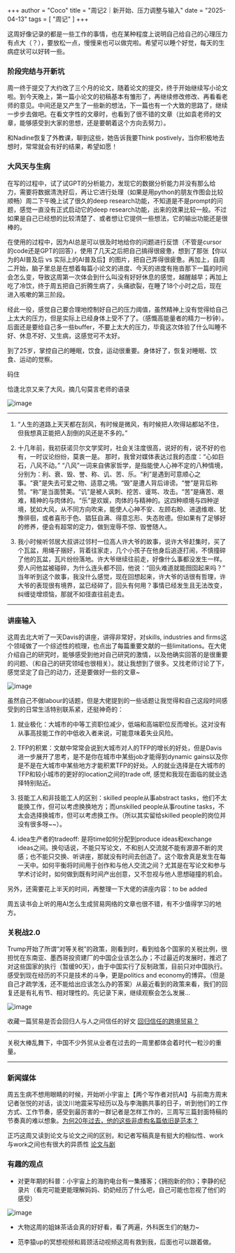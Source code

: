 +++
author = "Coco"
title = "周记2｜新开始、压力调整与输入"
date = "2025-04-13"
tags = [
    "周记"
]
+++

这周好像记录的都是一些工作的事情，也在某种程度上说明自己给自己的心理压力有点大（？），要放松一点，慢慢来也可以做完啦。希望可以睡个好觉，每天的生病症状可以好转一些。

### 阶段完结与开新坑

周一终于提交了大约改了三个月的论文，随着论文的提交，终于开始继续写小论文啦。到今天晚上，第一篇小论文的初稿基本有雏形了，再继续修改修改、再看看老师的意见。中间还是又产生了一些新的想法，下一篇也有一个大致的思路了，继续一步步去做吧。在看文字性的文章时，也看到了很不错的文章（比如袁老师的文章，能够感受到大家的思想，还是要朝着这个方向去努力）。

和Nadine恢复了外教课，聊到这些，她告诉我要Think postively，当你积极地去想时，常常就会有好的结果，希望如愿！

### 大风天与生病

在写的过程中，试了试GPT的分析能力，发现它的数据分析能力并没有那么给力，需要将数据清洗好后，再让它进行处理（如果是用python的朋友作图会比较顺畅）周二下午晚上试了很久的deep research功能，不知道是不是prompt的问题，感觉一直没有正式启动它的deep research功能，出来的效果比较一般。不过如果是自己已经想的比较清楚了、或者想让它提供一些想法，它的输出功能还是很棒的。

在使用的过程中，因为AI总是可以很及时地给你的问题进行反馈（不管是cursor的code还是GPT的回答），使用了几天之后把自己搞得很疲惫，想到了那张【你以为的AI普及后 vs 实际上的AI普及后】的图片，把自己弄得很疲惫。再加上，自周二开始，脑子里总是在想着每篇小论文的进度、今天的进度有拖沓那下一篇的时间会怎么变，导致这周第一次体会到什么叫没有好好休息的感觉，越醒越早；再加上吃了冷饮，终于周五把自己折腾生病了，头痛欲裂，在睡了18个小时之后，现在进入咳嗽的第三阶段。

经此一役，感觉自己要合理地控制好自己的压力阈值，虽然精神上没有觉得给自己上太大的压力，但是实际上已经身体上受不了了。（感慨高能量者的精力一秒钟）。后面还是要给自己多一些buffer，不要上太大的压力，毕竟这次体验了什么叫睡不好、休息不好、又生病，这感觉可不太好。

到了25岁，掌控自己的睡眠，饮食，运动很重要。身体好了，恢复对睡眠、饮食、运动的觉察。

码住

恰逢北京又来了大风，摘几句莫言老师的语录

![image](/images/250413/1.png)

---

1. “人生的道路上天天都在刮风，有时候是微风，有时候把人吹得站都站不住，但我想真正能把人刮倒的风还是不多的。”

2. 十几年前，我初获诺贝尔文学奖时，社会关注度很高，说好的有，说不好的也有，一时议论纷纷，莫衷一是。
那时，我曾对媒体表达过我的态度：“心如巨石，八风不动。” “八风”一词来自佛家哲学，是指能使人心神不定的八种情境，分别为：利、衰、毁、誉、称、讥、苦、乐。“利”是遇到可意顺心之事。“衰”是失去可爱之物、适意之境。“毁”是遭人背后诽谤。“誉”是背后称赞。“称”是当面赞美。“讥”是被人讽刺、挖苦、谩骂、攻击。“苦”是痛苦、艰难，精神的与肉体的。“乐”是欢娱，肉体的与精神的。这四种顺境与四种逆境，犹如大风，从不同方向吹来，能使人心神不安、左顾右盼、进退维艰、犹豫徘徊，或者喜形于色、猖狂自满、得意忘形、失态败德。但如果有了足够好的修养，便会有超常的定力，做到宠辱不惊、毁誉随人。

3. 我小时候听邻居大叔讲过邻村一位高人许大爷的故事，说许大爷赶集时，买了个瓦盆，用绳子捆好，背着往家走，几个小孩子在他身后追逐打闹，不慎撞碎了他的瓦盆，瓦片纷纷落地。许大爷继续往前走，好像什么事都没发生一样。旁人问他盆被碰碎，为什么连头都不回，他说：“回头难道就能囫囵起来吗？” 当年听到这个故事，我没什么感觉，现在回想起来，许大爷的话很有哲理，许大爷的表现很有境界，盆已经碎了，回头有何用？事情已经发生且无法改变，纠缠徒增烦恼，那就不如径直往前走去。

---


### 讲座输入

这周去北大听了一天Davis的讲座，讲得非常好，对skills, industries and firms这个领域做了一个综述性的梳理，也点出了每篇重要文献的一些limitations。在大佬介绍自己的研究时，能够感受到他对自己研究的激情，以及他确实回答的是很重要的问题、（和自己的研究领域也很相关）。就让我想到了很多。又找老师讨论了下，感觉坚定了自己的动力，还是要做好一些的文章~

![image](/images/250413/3.jpg)

虽然自己不做labour的话题，但是大佬提到的一些话题让我觉得和自己这段时间感受到的日常生活特别联系紧，还挺神奇的：

1. 就业极化：大城市的中等工资职位减少，低端和高端职位反而增长。这对没有从事高技能工作的中低收入者来说，可能意味着失业风险。

2. TFP的积累：文献中常常会说到大城市对人的TFP的增长的好处，但是Davis进一步展开了思考，是不是你在城市中某些job才能得到dynamic gains以及你是不是在大城市中某些地方才能积累TFP的好处。人的就业选择是在大城市的TFP和较小城市的更好的location之间的trade off, 感觉和我现在面临的就业选择特别贴近。

3. 技能工人和非技能工人的区别：skilled people从事abstract tasks，他们不太能换工作，但可以考虑换换地方；而unskilled people从事routine tasks，不太会选择换城市，但可以考虑换工作。（所以其实留给skilled people的岗位并没有很多呀~~）。

4. idea生产者的tradeoff: 是将time如何分配到produce ideas和exchange ideas之间。换句话说，不能只写论文，不和别人交流就不能有源源不断的灵感；也不能只交换、听讲座，那就没有时间去创造了。这个取舍真是发生在每一天中。如何平衡将时间用于创作和与他人交流之间？尤其是在写论文和参与学术讨论时，如何做到既有时间产出创意，又不忽视与他人思想碰撞的机会。

另外，还需要花上半天的时间，再整理一下大佬的讲座内容：to be added

周五读书会上听的用AI怎么生成贸易网络的文章也很不错，有不少值得学习的地方。

### 关税战2.0

Trump开始了所谓“对等关税”的政策，刚看到时，看到给各个国家的关税比例，很担忧在东南亚、墨西哥投资建厂的中国企业该怎么办；不过最近的发展时，推迟了对这些国家的执行（暂缓90天），由于中国实行了反制政策，目前只对中国执行。感受到现在经历的不只是技术的斗争，更是politics and economy的博弈。（但是自己才疏学浅，还不能给出应该怎么办的答案）从最近看到的政策来看，我们的回复还是有礼有节、相对理性的。先记录下来，继续观察会怎么发展...

![image](/images/250413/4.png)

收藏一篇贸易是否会回归人与人之间信任的好文 [回归信任的跨境贸易？](https://mp.weixin.qq.com/s/0b8rvZZTSK5xQoqSa2LI1A)

---

关税大棒乱舞下，中国不少外贸从业者在过去的一周里都体会着时代一粒沙的重量。

---

### 新闻媒体

周五生病不想用眼睛的时候，开始听小宇宙上【两个写作者对抗AI】与前南方周末记者张悦的对话，谈汶川地震采写经历以及与李海鹏共事的日子，听到他们的工作方式、工作节奏，感受到最厉害的一群记者是怎样工作的，三周写三篇封面特稿的节奏真的难以想象。[为何20年过去，他的这些非虚构名篇依旧是范本？](https://mp.weixin.qq.com/s/oaPL1sAoun5ArrwbczvO3w)

正巧这周又读到论文与论文之间的区别，和记者写稿真是有挺大的相似性、work与work之间也有很大的异质性 [论文与剧](https://mp.weixin.qq.com/s/xytSE5_up8bx9xdhvoMsQg)

### 有趣的观点

* 对更年期的科普：小宇宙上的海豹电台有一集播客；《拥抱新的你》；李静的纪录片（看完可能更能理解妈妈、奶奶经历了什么吧，自己可能也忽视了他们的感受）

![image](/images/250413/2.jpg)

* 大物这周的姐妹茶话会真的好好看，看了两遍，外科医生们的魅力~

* 范李猿up的冥想视频和肩颈活动视频这周有救到我，后面也可以跟着做。